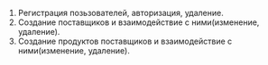 1. Регистрация позьзователей, авторизация, удаление.
2. Создание поставщиков и взаимодействие с ними(изменение, удаление).
3. Создание продуктов поставщиков и взаимодействие с ними(изменение, удаление).
